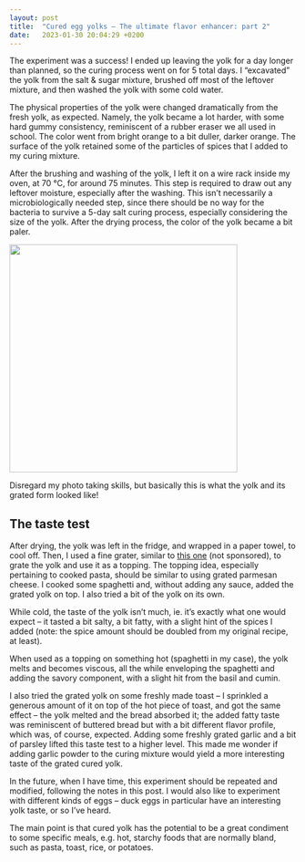 ```yaml
---
layout: post
title:  "Cured egg yolks – The ultimate flavor enhancer: part 2"
date:   2023-01-30 20:04:29 +0200
---
```


The experiment was a success! I ended up leaving the yolk for a day longer than planned, so the curing process went on for 5 total days. I “excavated” the yolk from the salt & sugar mixture, brushed off most of the leftover mixture, and then washed the yolk with some cold water. 

The physical properties of the yolk were changed dramatically from the fresh yolk, as expected. Namely, the yolk became a lot harder, with some hard gummy consistency, reminiscent of a rubber eraser we all used in school. The color went from bright orange to a bit duller, darker orange. The surface of the yolk retained some of the particles of spices that I added to my curing mixture.

After the brushing and washing of the yolk, I left it on a wire rack inside my oven, at 70 °C, for around 75 minutes. This step is required to draw out any leftover moisture, especially after the washing. This isn’t necessarily a microbiologically needed step, since there should be no way for the bacteria to survive a 5-day salt curing process, especially considering the size of the yolk. After the drying process, the color of the yolk became a bit paler.

<img src = "https://i.imgur.com/uXWrxnF.png" height = "400px" width = "auto">

Disregard my photo taking skills, but basically this is what the yolk and its grated form looked like!

## The taste test

After drying, the yolk was left in the fridge, and wrapped in a paper towel, to cool off. Then, I used a fine grater, similar to [this one]( https://www.amazon.com/Upgraded-Handheld-Chocolate-Stainless-HAOZAN/dp/B0B7XTR7BS) (not sponsored), to grate the yolk and use it as a topping. The topping idea, especially pertaining to cooked pasta, should be similar to using grated parmesan cheese. I cooked some spaghetti and, without adding any sauce, added the grated yolk on top. I also tried a bit of the yolk on its own.

While cold, the taste of the yolk isn’t much, ie. it’s exactly what one would expect – it tasted a bit salty, a bit fatty, with a slight hint of the spices I added (note: the spice amount should be doubled from my original recipe, at least). 

When used as a topping on something hot (spaghetti in my case), the yolk melts and becomes viscous, all the while enveloping the spaghetti and adding the savory component, with a slight hit from the basil and cumin.

I also tried the grated yolk on some freshly made toast – I sprinkled a generous amount of it on top of the hot piece of toast, and got the same effect – the yolk melted and the bread absorbed it; the added fatty taste was reminiscent of buttered bread but with a bit different flavor profile, which was, of course, expected. Adding some freshly grated garlic and a bit of parsley lifted this taste test to a higher level. This made me wonder if adding garlic powder to the curing mixture would yield a more interesting taste of the grated cured yolk.

In the future, when I have time, this experiment should be repeated and modified, following the notes in this post. I would also like to experiment with different kinds of eggs – duck eggs in particular have an interesting yolk taste, or so I’ve heard. 

The main point is that cured yolk has the potential to be a great condiment to some specific meals, e.g. hot, starchy foods that are normally bland, such as pasta, toast, rice, or potatoes.
